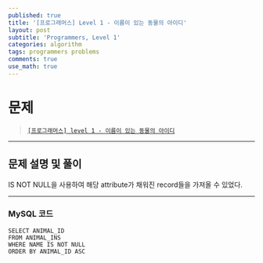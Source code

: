 ```yaml
---
published: true
title: '[프로그래머스] Level 1 - 이름이 있는 동물의 아이디'
layout: post
subtitle: 'Programmers, Level 1'
categories: algorithm
tags: programmers problems
comments: true
use_math: true
---
```


# **문제**

> [`[프로그래머스] level 1 - 이름이 있는 동물의 아이디`](https://school.programmers.co.kr/learn/courses/30/lessons/59407)

---
## **문제 설명 및 풀이**

IS NOT NULL을 사용하여 해당 attribute가 채워진 record들을 가져올 수 있었다.

---
### MySQL 코드
```
SELECT ANIMAL_ID
FROM ANIMAL_INS
WHERE NAME IS NOT NULL
ORDER BY ANIMAL_ID ASC
```

